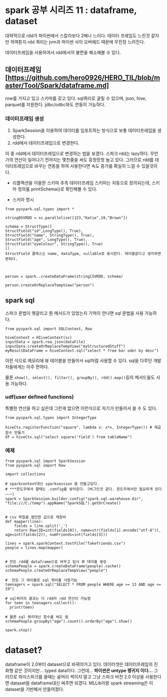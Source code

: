 # spark 공부 시리즈 11 : dataframe, dataset

대략적으로 rdd가 파이썬에서 스칼라보다 2배나 느리다. 데이터 프레임도 느린것 같지만 하여튼지 rdd 쿼리는 jvm과 파이썬 사이 오버헤드 때문에 무진장 느려진다.

데이터프레임을 사용하여서 rdd에서의 불편을 해소해볼 수 있다.


## 데이터프레임[https://github.com/hero0926/HERO_TIL/blob/master/Tool/Spark/dataframe.md]

row를 가지고 있고 스키마를 갖고 있다. sql쿼리로 굴릴 수 있으며, json, hive, parquet를 지원한다. jdbc/odbc와도 연동이 가능하다.


### 데이터프레임 생성


1. SparkSession을 이용하여 데이터를 임포트하는 방식으로 보통 데이터프레임을 생성한다.
2. rdd에서 데이터프레임으로 변경한다.

이 중 rdd에서 데이터프레임으로 변경하는 법을 보겠다. 스파크 rdd는 lazy하다. 무언가의 연산이 일어나기 전까지는 몇천줄을 써도 흥청망청 놀고 있다. 그러므로 rdd를 데이터프레임으로 바꾸는 연동을 하여 사용한다면 속도 증가를 확실히 느낄 수 있을것이다.

- 리플렉션을 이용한 스키마 추측
데이터프레임 스키마는 자동으로 정의되는데, 스키마 정의를 printSchema()로 확인해볼 수 있다.


- 스키마 명시

```
from pyspark.sql.types import *

stringDSVRDD = sc.parallelize([123,"Katie",19,"Brown"])

schema = StructType([
StructField("id",LongType(), True),
StructField("name", StringType(), True),
StructField("age", LongType(), True),
StructField("eyeColour", StringType(), True)
])
StructField 클래스는 name, dataType, nullable로 표시한다. 테이블같다고 생각하면 편하다.



person = spark..createDataFrame(stringCSVRDD, schema)

person.createOrReplaceTempView("person")
```



## spark sql

스파크 문법이 헷갈리고 뭔 메서드가 있었는지 기억이 안나면 sql 문법을 사용 가능하다.


```
from pyspark.sql import SQLContext, Row

hiveContext = HIiveContext(sc)
inputData = spark.rea.json(dataFile)
inputData.createOrReplaceTempView("myStructuredStuff")
myResultDataFrame = hiveContext.sql("select * from bar oder by desc")
```

이런 식으로 메모리에 뷰 테이블을 만들어서 sql처럼 사용할 수 있다. sql을 다루던 개발자들에게는 아주 편하다.

물론 `show(), select(), filter(), groupBy(), rdd().map()`등의 메서드들도 사용 가능하다.

### udf(user defined functions)

특별한 연산을 하고 싶은데 그런게 없으면 이런식으로 자기가 만들어서 쓸 수 도 있다.

```
from pyspark.sql.types import IntegerType

hiveCtx.registerFunction("square", lambda x: x*x, IntegerType()) # 제곱 함수 만들기
df = hiveCtx.sql("select square('field') from tableName")
```

### 예제

```
from pyspark.sql import SparkSession
from pyspark.sql import Row

import collections

# sparkcontext대신 sparksession 을 만들고있다.
# ***윈도우에서 할때는 .config를 넣어준다. (버그인것 같다. 윈도우에서만 필요하게 된다 ㅡㅡ)
spark = SparkSession.builder.config("spark.sql.warehouse.dir", "file:///C:/temp").appName("SparkSQL").getOrCreate()


# csv 파일을 쓸만한 값으로 재정비
def mapper(line):
    fields = line.split(',')
    return Row(ID=int(fields[0]), name=str(fields[1].encode("utf-8")), age=int(fields[2]), numFriends=int(fields[3]))

lines = spark.sparkContext.textFile("fakefriends.csv")
people = lines.map(mapper)


# 만든 rdd를 dataframe으로 바꾸고 임시 뷰 테이블 생성
schemaPeople = spark.createDataFrame(people).cache()
schemaPeople.createOrReplaceTempView("people")

#  만든 그 테이블로 sql 쿼리를 사용가능
teenagers = spark.sql("SELECT * FROM people WHERE age >= 13 AND age <= 19")

# sql쿼리의 결과는 다 rdd라 rdd 연산이 가능함
for teen in teenagers.collect():
  print(teen)

# 물론 sql 쿼리대신 함수를 써도 됨
schemaPeople.groupBy("age").count().orderBy("age").show()

spark.stop()

```

# dataset?

dataframe이 2.0부터 dataset으로 바뀌어가고 있다. 데이터셋은 데이터프레임의 진화형 같은 것이지만... typed data이다.
그런데... **파이썬은 untype 랭귀지 이다...**
그러므로 파이스파크를 쓸때는 골머리 썩히지 말고 그냥 스파크 버전 2.0 이상을 사용한다면 dataset을 dataframe대신 써주면 되겠다.
MLLib이랑 spark streaming은 이 dataset을 기반해서 만들어졌다.

